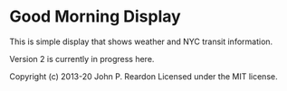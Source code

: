 # Good Morning Display

This is simple display that shows weather and NYC transit information. 

Version 2 is currently in progress here.

Copyright (c) 2013-20 John P. Reardon Licensed under the MIT license.
